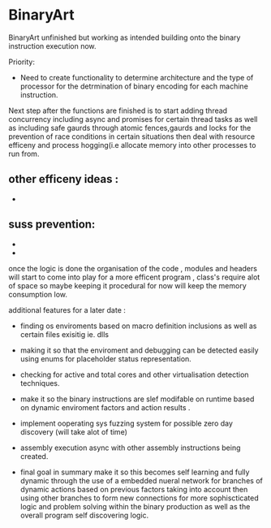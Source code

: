 # BinaryArt
BinaryArt unfinished but working as intended building onto the binary instruction execution now.

Priority:
- Need to create functionality to determine architecture and the type of processor for the detrmination of binary encoding for each machine instruction.





Next step after the functions are finished is to start adding thread concurrency including async and promises for certain thread tasks as 
well as including safe gaurds through atomic fences,gaurds and locks
for the prevention of race conditions in certain situations then deal with resource efficeny and process hogging(i.e allocate memory into other processes to run from.

other efficeny ideas :
-
-


suss prevention:
-
-
-

once the logic is done the organisation of the code , modules and headers will start to come into play for a more efficent program , class's require alot of space so maybe keeping it procedural for now will keep the memory consumption low.

additional features for a later date :
- finding os enviroments based on macro definition inclusions as well as certain files exisitig ie. dlls
- making it so that the enviroment and debugging can be detected easily using enums for placeholder status representation.
- checking for active and total cores and other virtualisation detection techniques.
- make it so the binary instructions are slef modifable on runtime based on dynamic enviroment factors and action results .
- implement ooperating sys fuzzing system for possible zero day discovery (will take alot of time)

- assembly execution async with other assembly instructions being created.

- final goal in summary make it so this becomes self learning and fully dynamic through the use of a embedded nueral network for branches of dynamic actions based on previous factors taking into account then using other branches to form new connections for more sophiscticated logic and problem solving within the binary production as well as the overall program self discovering logic.
